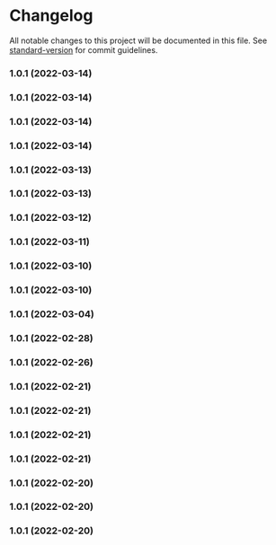 # Changelog

All notable changes to this project will be documented in this file. See [standard-version](https://github.com/conventional-changelog/standard-version) for commit guidelines.

### 1.0.1 (2022-03-14)

### 1.0.1 (2022-03-14)

### 1.0.1 (2022-03-14)

### 1.0.1 (2022-03-14)

### 1.0.1 (2022-03-13)

### 1.0.1 (2022-03-13)

### 1.0.1 (2022-03-12)

### 1.0.1 (2022-03-11)

### 1.0.1 (2022-03-10)

### 1.0.1 (2022-03-10)

### 1.0.1 (2022-03-04)

### 1.0.1 (2022-02-28)

### 1.0.1 (2022-02-26)

### 1.0.1 (2022-02-21)

### 1.0.1 (2022-02-21)

### 1.0.1 (2022-02-21)

### 1.0.1 (2022-02-21)

### 1.0.1 (2022-02-20)

### 1.0.1 (2022-02-20)

### 1.0.1 (2022-02-20)
